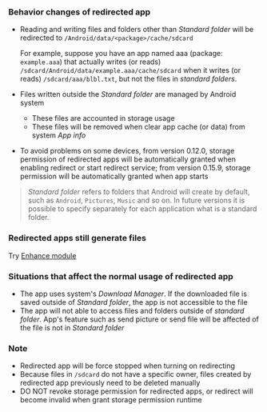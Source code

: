 ### Behavior changes of redirected app

* Reading and writing files and folders other than _Standard folder_ will be redirected to `/Android/data/<package>/cache/sdcard`

  For example, suppose you have an app named aaa (package: `example.aaa`) that actually writes (or reads) `/sdcard/Android/data/example.aaa/cache/sdcard` when it writes (or reads) `/sdcard/aaa/blbl.txt`, but not the files in _standard folders_.

* Files written outside the _Standard folder_ are managed by Android system
  * These files are accounted in storage usage
  * These files will be removed when clear app cache (or data) from system _App info_

* To avoid problems on some devices, from version 0.12.0, storage permission of redirected apps will be automatically granted when enabling redirect or start redirect service; from version 0.15.9, storage permission will be automatically granted when app starts

> _Standard folder_ refers to folders that Android will create by default, such as `Android`, `Pictures`, `Music` and so on. In future versions it is possible to specify separately for each application what is a standard folder.

### Redirected apps still generate files

Try [Enhance module](https://rikka.app/storage_redirect/docs/en-US/?doc=enhanced)

### Situations that affect the normal usage of redirected app

* The app uses system's _Download Manager_. If the downloaded file is saved outside of _Standard folder_, the app is not accessible to the file
* The app will not able to access files and folders outside of _standard folder_. App's feature such as send picture or send file will be affected of the file is not in _Standard folder_

### Note

* Redirected app will be force stopped when turning on redirecting
* Because files in `/sdcard` do not have a specific owner, files created by redirected app previously need to be deleted manually
* DO NOT revoke storage permission for redirected apps, or redirect will become invalid when grant storage permission runtime